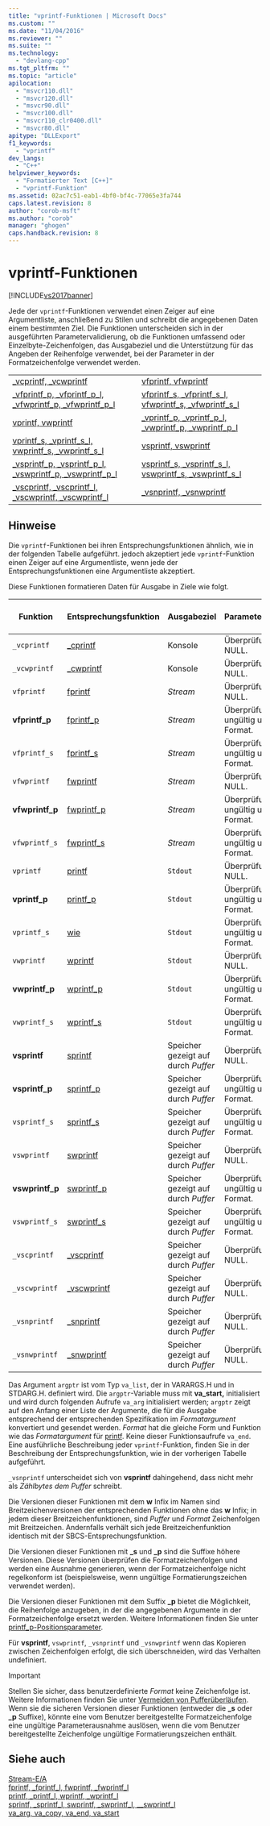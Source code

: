 ```yaml
---
title: "vprintf-Funktionen | Microsoft Docs"
ms.custom: ""
ms.date: "11/04/2016"
ms.reviewer: ""
ms.suite: ""
ms.technology: 
  - "devlang-cpp"
ms.tgt_pltfrm: ""
ms.topic: "article"
apilocation: 
  - "msvcr110.dll"
  - "msvcr120.dll"
  - "msvcr90.dll"
  - "msvcr100.dll"
  - "msvcr110_clr0400.dll"
  - "msvcr80.dll"
apitype: "DLLExport"
f1_keywords: 
  - "vprintf"
dev_langs: 
  - "C++"
helpviewer_keywords: 
  - "Formatierter Text [C++]"
  - "vprintf-Funktion"
ms.assetid: 02ac7c51-eab1-4bf0-bf4c-77065e3fa744
caps.latest.revision: 8
author: "corob-msft"
ms.author: "corob"
manager: "ghogen"
caps.handback.revision: 8
---
```

# vprintf-Funktionen
[!INCLUDE[vs2017banner](../assembler/inline/includes/vs2017banner.md)]

Jede der `vprintf`\-Funktionen verwendet einen Zeiger auf eine Argumentliste, anschließend zu Stilen und schreibt die angegebenen Daten einem bestimmten Ziel.  Die Funktionen unterscheiden sich in der ausgeführten Parametervalidierung, ob die Funktionen umfassend oder Einzelbyte\-Zeichenfolgen, das Ausgabeziel und die Unterstützung für das Angeben der Reihenfolge verwendet, bei der Parameter in der Formatzeichenfolge verwendet werden.  
  
|||  
|-|-|  
|[\_vcprintf, \_vcwprintf](../c-runtime-library/reference/vcprintf-vcprintf-l-vcwprintf-vcwprintf-l.md)|[vfprintf, vfwprintf](../c-runtime-library/reference/vfprintf-vfprintf-l-vfwprintf-vfwprintf-l.md)|  
|[\_vfprintf\_p, \_vfprintf\_p\_l, \_vfwprintf\_p, \_vfwprintf\_p\_l](../c-runtime-library/reference/vfprintf-p-vfprintf-p-l-vfwprintf-p-vfwprintf-p-l.md)|[vfprintf\_s, \_vfprintf\_s\_l, vfwprintf\_s, \_vfwprintf\_s\_l](../c-runtime-library/reference/vfprintf-s-vfprintf-s-l-vfwprintf-s-vfwprintf-s-l.md)|  
|[vprintf, vwprintf](../c-runtime-library/reference/vprintf-vprintf-l-vwprintf-vwprintf-l.md)|[\_vprintf\_p, \_vprintf\_p\_l, \_vwprintf\_p, \_vwprintf\_p\_l](../c-runtime-library/reference/vprintf-p-vprintf-p-l-vwprintf-p-vwprintf-p-l.md)|  
|[vprintf\_s, \_vprintf\_s\_l, vwprintf\_s, \_vwprintf\_s\_l](../c-runtime-library/reference/vprintf-s-vprintf-s-l-vwprintf-s-vwprintf-s-l.md)|[vsprintf, vswprintf](../c-runtime-library/reference/vsprintf-vsprintf-l-vswprintf-vswprintf-l-vswprintf-l.md)|  
|[\_vsprintf\_p, \_vsprintf\_p\_l, \_vswprintf\_p, \_vswprintf\_p\_l](../c-runtime-library/reference/vsprintf-p-vsprintf-p-l-vswprintf-p-vswprintf-p-l.md)|[vsprintf\_s, \_vsprintf\_s\_l, vswprintf\_s, \_vswprintf\_s\_l](../c-runtime-library/reference/vsprintf-s-vsprintf-s-l-vswprintf-s-vswprintf-s-l.md)|  
|[\_vscprintf, \_vscprintf\_l, \_vscwprintf, \_vscwprintf\_l](../c-runtime-library/reference/vscprintf-vscprintf-l-vscwprintf-vscwprintf-l.md)|[\_vsnprintf, \_vsnwprintf](../c-runtime-library/reference/vsnprintf-vsnprintf-vsnprintf-l-vsnwprintf-vsnwprintf-l.md)|  
  
## Hinweise  
 Die `vprintf`\-Funktionen bei ihren Entsprechungsfunktionen ähnlich, wie in der folgenden Tabelle aufgeführt.  jedoch akzeptiert jede `vprintf`\-Funktion einen Zeiger auf eine Argumentliste, wenn jede der Entsprechungsfunktionen eine Argumentliste akzeptiert.  
  
 Diese Funktionen formatieren Daten für Ausgabe in Ziele wie folgt.  
  
|Funktion|Entsprechungsfunktion|Ausgabeziel|Parametervalidierung|Positionsgebundener Parameter\-Unterstützung|  
|--------------|---------------------------|-----------------|--------------------------|--------------------------------------------------|  
|`_vcprintf`|[\_cprintf](../c-runtime-library/reference/cprintf-cprintf-l-cwprintf-cwprintf-l.md)|Konsole|Überprüfung für NULL.|nein|  
|`_vcwprintf`|[\_cwprintf](../c-runtime-library/reference/cprintf-cprintf-l-cwprintf-cwprintf-l.md)|Konsole|Überprüfung für NULL.|nein|  
|`vfprintf`|[fprintf](../c-runtime-library/reference/fprintf-fprintf-l-fwprintf-fwprintf-l.md)|*Stream*|Überprüfung für NULL.|nein|  
|**vfprintf\_p**|[fprintf\_p](../c-runtime-library/reference/fprintf-p-fprintf-p-l-fwprintf-p-fwprintf-p-l.md)|*Stream*|Überprüfung für ungültig und gültiges Format.|ja|  
|`vfprintf_s`|[fprintf\_s](../c-runtime-library/reference/fprintf-s-fprintf-s-l-fwprintf-s-fwprintf-s-l.md)|*Stream*|Überprüfung für ungültig und gültiges Format.|nein|  
|`vfwprintf`|[fwprintf](../c-runtime-library/reference/fprintf-fprintf-l-fwprintf-fwprintf-l.md)|*Stream*|Überprüfung für NULL.|nein|  
|**vfwprintf\_p**|[fwprintf\_p](../c-runtime-library/reference/fprintf-p-fprintf-p-l-fwprintf-p-fwprintf-p-l.md)|*Stream*|Überprüfung für ungültig und gültiges Format.|ja|  
|`vfwprintf_s`|[fwprintf\_s](../c-runtime-library/reference/fprintf-s-fprintf-s-l-fwprintf-s-fwprintf-s-l.md)|*Stream*|Überprüfung für ungültig und gültiges Format.|nein|  
|`vprintf`|[printf](../c-runtime-library/reference/printf-printf-l-wprintf-wprintf-l.md)|`Stdout`|Überprüfung für NULL.|nein|  
|**vprintf\_p**|[printf\_p](../c-runtime-library/reference/printf-p-printf-p-l-wprintf-p-wprintf-p-l.md)|`Stdout`|Überprüfung für ungültig und gültiges Format.|ja|  
|`vprintf_s`|[wie](../c-runtime-library/reference/printf-s-printf-s-l-wprintf-s-wprintf-s-l.md)|`Stdout`|Überprüfung für ungültig und gültiges Format.|nein|  
|`vwprintf`|[wprintf](../c-runtime-library/reference/printf-printf-l-wprintf-wprintf-l.md)|`Stdout`|Überprüfung für NULL.|nein|  
|**vwprintf\_p**|[wprintf\_p](../c-runtime-library/reference/printf-p-printf-p-l-wprintf-p-wprintf-p-l.md)|`Stdout`|Überprüfung für ungültig und gültiges Format.|ja|  
|`vwprintf_s`|[wprintf\_s](../c-runtime-library/reference/printf-s-printf-s-l-wprintf-s-wprintf-s-l.md)|`Stdout`|Überprüfung für ungültig und gültiges Format.|nein|  
|**vsprintf**|[sprintf](../c-runtime-library/reference/sprintf-sprintf-l-swprintf-swprintf-l-swprintf-l.md)|Speicher gezeigt auf durch *Puffer*|Überprüfung für NULL.|nein|  
|**vsprintf\_p**|[sprintf\_p](../c-runtime-library/reference/sprintf-p-sprintf-p-l-swprintf-p-swprintf-p-l.md)|Speicher gezeigt auf durch *Puffer*|Überprüfung für ungültig und gültiges Format.|ja|  
|`vsprintf_s`|[sprintf\_s](../c-runtime-library/reference/sprintf-s-sprintf-s-l-swprintf-s-swprintf-s-l.md)|Speicher gezeigt auf durch *Puffer*|Überprüfung für ungültig und gültiges Format.|nein|  
|`vswprintf`|[swprintf](../c-runtime-library/reference/sprintf-sprintf-l-swprintf-swprintf-l-swprintf-l.md)|Speicher gezeigt auf durch *Puffer*|Überprüfung für NULL.|nein|  
|**vswprintf\_p**|[swprintf\_p](../c-runtime-library/reference/sprintf-p-sprintf-p-l-swprintf-p-swprintf-p-l.md)|Speicher gezeigt auf durch *Puffer*|Überprüfung für ungültig und gültiges Format.|ja|  
|`vswprintf_s`|[swprintf\_s](../c-runtime-library/reference/sprintf-s-sprintf-s-l-swprintf-s-swprintf-s-l.md)|Speicher gezeigt auf durch *Puffer*|Überprüfung für ungültig und gültiges Format.|nein|  
|`_vscprintf`|[\_vscprintf](../c-runtime-library/reference/vscprintf-vscprintf-l-vscwprintf-vscwprintf-l.md)|Speicher gezeigt auf durch *Puffer*|Überprüfung für NULL.|nein|  
|`_vscwprintf`|[\_vscwprintf](../c-runtime-library/reference/vscprintf-vscprintf-l-vscwprintf-vscwprintf-l.md)|Speicher gezeigt auf durch *Puffer*|Überprüfung für NULL.|nein|  
|`_vsnprintf`|[\_snprintf](../c-runtime-library/reference/snprintf-snprintf-snprintf-l-snwprintf-snwprintf-l.md)|Speicher gezeigt auf durch *Puffer*|Überprüfung für NULL.|nein|  
|`_vsnwprintf`|[\_snwprintf](../c-runtime-library/reference/snprintf-snprintf-snprintf-l-snwprintf-snwprintf-l.md)|Speicher gezeigt auf durch *Puffer*|Überprüfung für NULL.|nein|  
  
 Das Argument `argptr` ist vom Typ `va_list`, der in VARARGS.H und in STDARG.H. definiert wird.  Die `argptr`\-Variable muss mit **va\_start,** initialisiert und wird durch folgenden Aufrufe `va_arg` initialisiert werden; `argptr` zeigt auf den Anfang einer Liste der Argumente, die für die Ausgabe entsprechend der entsprechenden Spezifikation im *Formatargument* konvertiert und gesendet werden.  *Format* hat die gleiche Form und Funktion wie das *Formatargument* für [printf](../c-runtime-library/reference/printf-printf-l-wprintf-wprintf-l.md).  Keine dieser Funktionsaufrufe `va_end`.  Eine ausführliche Beschreibung jeder `vprintf`\-Funktion, finden Sie in der Beschreibung der Entsprechungsfunktion, wie in der vorherigen Tabelle aufgeführt.  
  
 `_vsnprintf` unterscheidet sich von **vsprintf** dahingehend, dass nicht mehr als *Zählbytes* *dem Puffer* schreibt.  
  
 Die Versionen dieser Funktionen mit dem **w** Infix im Namen sind Breitzeichenversionen der entsprechenden Funktionen ohne das **w** Infix; in jedem dieser Breitzeichenfunktionen, sind *Puffer* und *Format* Zeichenfolgen mit Breitzeichen.  Andernfalls verhält sich jede Breitzeichenfunktion identisch mit der SBCS\-Entsprechungsfunktion.  
  
 Die Versionen dieser Funktionen mit **\_s** und **\_p** sind die Suffixe höhere Versionen.  Diese Versionen überprüfen die Formatzeichenfolgen und werden eine Ausnahme generieren, wenn der Formatzeichenfolge nicht regelkonform ist \(beispielsweise, wenn ungültige Formatierungszeichen verwendet werden\).  
  
 Die Versionen dieser Funktionen mit dem Suffix **\_p** bietet die Möglichkeit, die Reihenfolge anzugeben, in der die angegebenen Argumente in der Formatzeichenfolge ersetzt werden.  Weitere Informationen finden Sie unter [printf\_p\-Positionsparameter](../c-runtime-library/printf-p-positional-parameters.md).  
  
 Für **vsprintf**, `vswprintf`, `_vsnprintf` und `_vsnwprintf` wenn das Kopieren zwischen Zeichenfolgen erfolgt, die sich überschneiden, wird das Verhalten undefiniert.  
  
> [!IMPORTANT]
>  Stellen Sie sicher, dass benutzerdefinierte *Format* keine Zeichenfolge ist.  Weitere Informationen finden Sie unter [Vermeiden von Pufferüberläufen](http://msdn.microsoft.com/library/windows/desktop/ms717795).  Wenn sie die sicheren Versionen dieser Funktionen \(entweder die **\_s** oder **\_p** Suffixe\), könnte eine vom Benutzer bereitgestellte Formatzeichenfolge eine ungültige Parameterausnahme auslösen, wenn die vom Benutzer bereitgestellte Zeichenfolge ungültige Formatierungszeichen enthält.  
  
## Siehe auch  
 [Stream\-E\/A](../c-runtime-library/stream-i-o.md)   
 [fprintf, \_fprintf\_l, fwprintf, \_fwprintf\_l](../c-runtime-library/reference/fprintf-fprintf-l-fwprintf-fwprintf-l.md)   
 [printf, \_printf\_l, wprintf, \_wprintf\_l](../c-runtime-library/reference/printf-printf-l-wprintf-wprintf-l.md)   
 [sprintf, \_sprintf\_l, swprintf, \_swprintf\_l, \_\_swprintf\_l](../c-runtime-library/reference/sprintf-sprintf-l-swprintf-swprintf-l-swprintf-l.md)   
 [va\_arg, va\_copy, va\_end, va\_start](../c-runtime-library/reference/va-arg-va-copy-va-end-va-start.md)